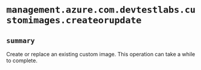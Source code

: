 # `management.azure.com.devtestlabs.customimages.createorupdate`

## `summary`
Create or replace an existing custom image. This operation can take a while to complete.


